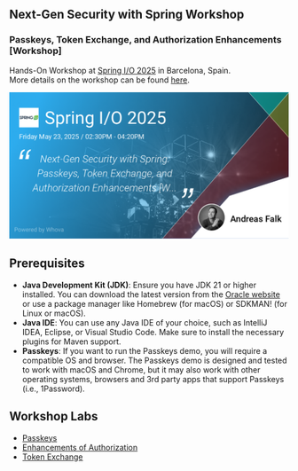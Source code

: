 ## Next-Gen Security with Spring Workshop

### Passkeys, Token Exchange, and Authorization Enhancements [Workshop]

Hands-On Workshop at [Spring I/O 2025](https://2025.springio.net/) in Barcelona, Spain.  
More details on the workshop can be found [here](https://2025.springio.net/sessions/next-gen-security-with-spring-passkeys-token-exchange-and-authorization-enhancements-workshop/).

![Spring IO 2025 Workshop](docs/image/promo_image.png "Spring IO 2025 Workshop")

## Prerequisites

- **Java Development Kit (JDK)**: Ensure you have JDK 21 or higher installed. You can download the latest version from the [Oracle website](https://www.oracle.com/java/technologies/javase/jdk21-archive-downloads.html) or use a package manager like Homebrew (for macOS) or SDKMAN! (for Linux or macOS).
- **Java IDE**: You can use any Java IDE of your choice, such as IntelliJ IDEA, Eclipse, or Visual Studio Code. Make sure to install the necessary plugins for Maven support.
- **Passkeys**: If you want to run the Passkeys demo, you will require a compatible OS and browser. The Passkeys demo is designed and tested to work with macOS and Chrome, but it may also work with other operating systems, browsers and 3rd party apps that support Passkeys (i.e., 1Password).

## Workshop Labs

- [Passkeys](labs/passkeys/README.md)
- [Enhancements of Authorization](labs/enhanced-authorization/README.md)
- [Token Exchange](labs/token-exchange/README.md)
